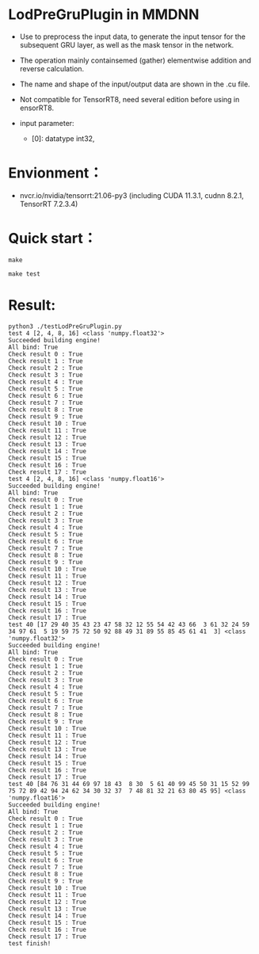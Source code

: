 # LodPreGruPlugin in MMDNN
+ Use to preprocess the input data, to generate the input tensor for the subsequent GRU layer, as well as the mask tensor in the network.
+ The operation mainly containsemed (gather) elementwise addition and reverse calculation.
+ The name and shape of the input/output data are shown in the .cu file.
+ Not compatible for TensorRT8, need several edition before using in ensorRT8.

+ input parameter:
    - [0]: datatype     int32,

# Envionment：
+ nvcr.io/nvidia/tensorrt:21.06-py3 (including CUDA 11.3.1, cudnn 8.2.1, TensorRT 7.2.3.4)

# Quick start：
```shell
make

make test
```

# Result:
```
python3 ./testLodPreGruPlugin.py
test 4 [2, 4, 8, 16] <class 'numpy.float32'>
Succeeded building engine!
All bind: True
Check result 0 : True
Check result 1 : True
Check result 2 : True
Check result 3 : True
Check result 4 : True
Check result 5 : True
Check result 6 : True
Check result 7 : True
Check result 8 : True
Check result 9 : True
Check result 10 : True
Check result 11 : True
Check result 12 : True
Check result 13 : True
Check result 14 : True
Check result 15 : True
Check result 16 : True
Check result 17 : True
test 4 [2, 4, 8, 16] <class 'numpy.float16'>
Succeeded building engine!
All bind: True
Check result 0 : True
Check result 1 : True
Check result 2 : True
Check result 3 : True
Check result 4 : True
Check result 5 : True
Check result 6 : True
Check result 7 : True
Check result 8 : True
Check result 9 : True
Check result 10 : True
Check result 11 : True
Check result 12 : True
Check result 13 : True
Check result 14 : True
Check result 15 : True
Check result 16 : True
Check result 17 : True
test 40 [17 29 40 35 43 23 47 58 32 12 55 54 42 43 66  3 61 32 24 59 34 97 61  5 19 59 75 72 50 92 88 49 31 89 55 85 45 61 41  3] <class 'numpy.float32'>
Succeeded building engine!
All bind: True
Check result 0 : True
Check result 1 : True
Check result 2 : True
Check result 3 : True
Check result 4 : True
Check result 5 : True
Check result 6 : True
Check result 7 : True
Check result 8 : True
Check result 9 : True
Check result 10 : True
Check result 11 : True
Check result 12 : True
Check result 13 : True
Check result 14 : True
Check result 15 : True
Check result 16 : True
Check result 17 : True
test 40 [84 76 31 44 69 97 18 43  8 30  5 61 40 99 45 50 31 15 52 99 75 72 89 42 94 24 62 34 30 32 37  7 48 81 32 21 63 80 45 95] <class 'numpy.float16'>
Succeeded building engine!
All bind: True
Check result 0 : True
Check result 1 : True
Check result 2 : True
Check result 3 : True
Check result 4 : True
Check result 5 : True
Check result 6 : True
Check result 7 : True
Check result 8 : True
Check result 9 : True
Check result 10 : True
Check result 11 : True
Check result 12 : True
Check result 13 : True
Check result 14 : True
Check result 15 : True
Check result 16 : True
Check result 17 : True
test finish!
```

